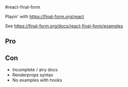 #react-final-form

Playin' with https://final-form.org/react

See https://final-form.org/docs/react-final-form/examples

## Pro

## Con

- Incomplete / airy docs
- Renderprops syntax
- No examples with hooks
